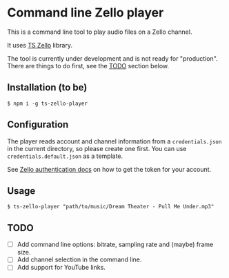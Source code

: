 # Command line Zello player

This is a command line tool to play audio files on a Zello channel.

It uses [TS Zello](https://github.com/OnkelTem/ts-zello) library.

The tool is currently under development and is not ready for "production".
There are things to do first, see the [TODO](#todo) section below.

## Installation (to be)

```
$ npm i -g ts-zello-player
```


## Configuration

The player reads account and channel information from a  `credentials.json` in the current directory, 
so please create one first. You can use `credentials.default.json` as a template.

See [Zello authentication docs](https://github.com/zelloptt/zello-channel-api/blob/master/AUTH.md) 
on how to get the token for your account. 

## Usage

```
$ ts-zello-player "path/to/music/Dream Theater - Pull Me Under.mp3" 
```

## TODO

- [ ] Add command line options: bitrate, sampling rate and (maybe) frame size.
- [ ] Add channel selection in the command line.
- [ ] Add support for YouTube links.
